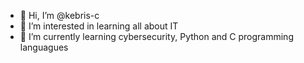 - 👋 Hi, I’m @kebris-c
- 👀 I’m interested in learning all about IT
- 🌱 I’m currently learning cybersecurity, Python and C programming languagues

<!---
kebris-c/kebris-c is a ✨ special ✨ repository because its `README.md` (this file) appears on your GitHub profile.
You can click the Preview link to take a look at your changes.
--->
